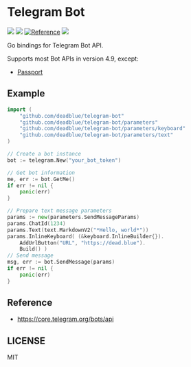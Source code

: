 # Telegram Bot

![](https://img.shields.io/badge/Release-v0.0.5-brightgreen.svg?style=flat-square)
![](https://img.shields.io/badge/Develop-v0.1.0-orange.svg?style=flat-square)
[![Reference](https://img.shields.io/badge/Go-Reference-blue.svg?style=flat-square)](https://pkg.go.dev/github.com/deadblue/telegroid)
![](https://img.shields.io/github/license/deadblue/telegram-bot?style=flat-square)

Go bindings for Telegram Bot API.

Supports most Bot APIs in version 4.9, except:

* [Passport](https://core.telegram.org/bots/api#telegram-passport)

## Example

```go
import (
    "github.com/deadblue/telegram-bot"
    "github.com/deadblue/telegram-bot/parameters"
    "github.com/deadblue/telegram-bot/parameters/keyboard"
    "github.com/deadblue/telegram-bot/parameters/text"
)

// Create a bot instance
bot := telegram.New("your_bot_token")

// Get bot information
me, err := bot.GetMe()
if err != nil {
    panic(err)
}

// Prepare text message parameters
params := new(parameters.SendMessageParams)
params.ChatId(1234) 
params.Text(text.MarkdownV2("*Hello, world*"))
params.InlineKeyboard( (&keyboard.InlineBuilder{}).
    AddUrlButton("URL", "https://dead.blue").
    Build() )
// Send message
msg, err := bot.SendMessage(params)
if err != nil {
    panic(err)
}
```

## Reference

* https://core.telegram.org/bots/api

## LICENSE

MIT